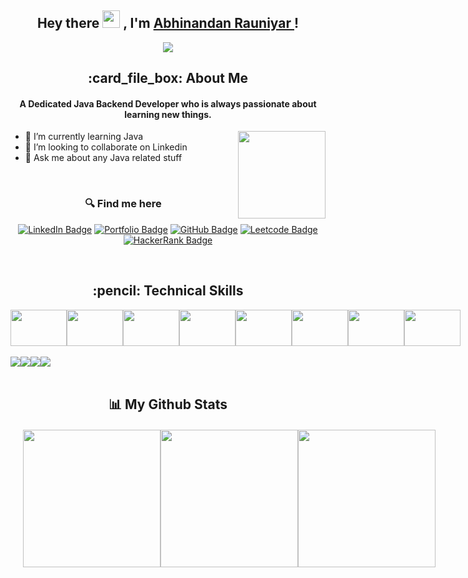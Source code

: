 <h2 align="center">
  Hey there <img src="https://media.giphy.com/media/hvRJCLFzcasrR4ia7z/giphy.gif" width="28"> , I'm <a href="https://rakeshrauniyar12.github.io/" target="_blank" rel="noopener noreferrer">Abhinandan Rauniyar </a>!
</h2>

<p align="center">
  <img src="https://readme-typing-svg.herokuapp.com/?lines=Passionate%20Coder;&center=true&width=500&height=50">
</p>

<h2 align="center"> :card_file_box: About Me</h2>
<h4 align='center'>A Dedicated Java Backend Developer who is always passionate about learning new things.</h4>

<img height="140px" align="right" src="https://r7q6w9z6.rocketcdn.me/career/wp-content/uploads/2021/06/2-46.gif"/>

- 🌱 I’m currently learning Java
- 👯 I’m looking to collaborate on Linkedin
- 💬 Ask me about any Java related stuff
   <br>
<br/>

<h3 align='center' style="margin-right=40px"> 🔍 Find me here </h3>
<div align='center'>

  [![LinkedIn Badge](https://img.shields.io/badge/LinkedIn--informational?style=flat&logo=linkedin&logoColor=blue&color=blue)](https://www.linkedin.com/in/abhinandan-rauniyar-4921a8223/)
  [![Portfolio Badge](https://img.shields.io/badge/Portfolio--informational?style=flat&logo=portfolio&logoColor=white&color=red)](https://rakeshrauniyar12.github.io/)
  [![GitHub Badge](https://img.shields.io/badge/GitHub--informational?style=flat&logo=github&logoColor=white&color=blue)](https://github.com/rakeshrauniyar12)
  [![Leetcode Badge](https://img.shields.io/badge/Leetcode--informational?style=flat&logo=leetcode&logoColor=yellow&color=yellow)](https://leetcode.com/abhirauniyar1/)
  [![HackerRank Badge](https://img.shields.io/badge/HackerRank--green?style=flat&logo=hackerrank&logoColor=white&color=green)](https://www.hackerrank.com/abhirauniyara1)
</div>

<br>

<h2 align='center'> :pencil: Technical Skills</h2>

<div align='center' style="display: flex;">
  <img src="https://tse3.mm.bing.net/th?id=OIP.QlPemi-BGIRmzOSUF3vLkwHaHa&pid=Api&P=0" width=90px height=58px>
   <img src="https://tse2.mm.bing.net/th?id=OIP.JETD1JT_ZtxT5kBHYCuf7QEgDY&pid=Api&P=0" width=90px height=58px>
  <img src="https://tse3.mm.bing.net/th?id=OIP.g-NoHKGXHdzX4QuvESVkfgHaHB&pid=Api&P=0" width=90px height=58px>
  <img src="https://tse2.mm.bing.net/th?id=OIP._Lm_T3scKhVEVFC54gcRxwHaE8&pid=Api&P=0" width=90px height=58px>
  <img src="https://tse4.mm.bing.net/th?id=OIP.4f2ZFbp_VXQcFOJZMfVypQAAAA&pid=Api&P=0https://tse4.mm.bing.net/th?id=OIP.4f2ZFbp_VXQcFOJZMfVypQAAAA&pid=Api&P=0" width=90px height=58px>
  <img src="https://tse3.mm.bing.net/th?id=OIP.QGfW6BSeRs-O6ygR9QitdgHaHa&pid=Api&P=0" width=90px height=58px>
  <img src="https://tse4.mm.bing.net/th?id=OIP.TnaZy2LN9luR1xwoU_whTQHaHQ&pid=Api&P=0" width=90px height=58px>
  <img src="https://tse2.mm.bing.net/th?id=OIP.5gg3afPs5cq_njXovzrDGQAAAA&pid=Api&P=0" width=90px height=58px>
</div>

<br>

<div align='center' style="display: flex;">
  <img src="https://img.shields.io/badge/Visual%20Studio%20Code-0078d7.svg?style=for-the-badge&logo=visual-studio-code&logoColor=white" />
  <img src="https://img.shields.io/badge/GitHub-100000?style=for-the-badge&logo=github&logoColor=white" />
  <img src="https://img.shields.io/badge/Heroku-430098?style=for-the-badge&logo=heroku&logoColor=white" />
  <img src="https://img.shields.io/badge/netlify-%23000000.svg?style=for-the-badge&logo=netlify&logoColor=#00C7B7" />
</div>
<br/>

 <h2 align='center'>📊 My Github Stats</h2>
<div style="display: flex;margin-left:20px;margin-top:20px;justify-content:space-evenly;">
  <img src = "https://github-readme-streak-stats.herokuapp.com?user=rakeshrauniyar12&theme=dark&hide_border=false" width =220>

<img src = "https://github-readme-stats.vercel.app/api?username=rakeshrauniyar12&show_icons=true&theme=dark" width =220>
  <img src="https://github-readme-stats.vercel.app/api/top-langs/?username=rakeshrauniyar12&theme=dark" width=220>
</div>


<br/>
